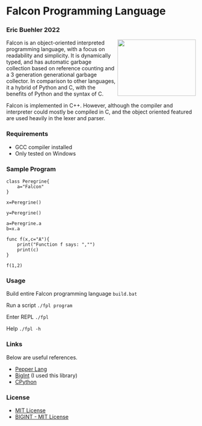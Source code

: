 # Falcon Programming Language
### Eric Buehler 2022 ###

<img src="https://github.com/EricLBuehler/Falcon-Programming-Language/blob/a18101360097063069c242e865a4595219c0f937/logo.jpg" width="208" height="150" align="right" />

Falcon is an object-oriented interpreted programming language, with a focus on readability and simplicity. It is dynamically typed, and has automatic garbage collection based on reference counting and a 3 generation generational garbage collector. In comparison to other languages, it a hybrid of Python and C, with the benefits of Python and the syntax of C.

Falcon is implemented in C++. However, although the compiler and interpreter could mostly be compiled in C, and the object oriented featured are used heavily in the lexer and parser.

### Requirements ###
- GCC compiler installed
- Only tested on Windows

### Sample Program ###
```
class Peregrine{
    a="Falcon"
}

x=Peregrine()

y=Peregrine()

a=Peregrine.a
b=x.a

func f(x,c="A"){
    print("Function f says: ","")
    print(c)
}

f(1,2)
```

### Usage ###
Build entire Falcon programming language
```build.bat```

Run a script
```./fpl program```

Enter REPL
```./fpl```

Help
```./fpl -h```

### Links ###
Below are useful references.
- <a href='https://github.com/dannyvankooten/pepper-lang'>Pepper Lang</a>
- <a href='https://github.com/faheel/BigInt'>BigInt</a> (I used this library)
- <a href='https://github.com/python/cpython'>CPython</a>

### License ###
- [MIT License](LICENSE)
- [BIGINT - MIT License](https://github.com/EricLBuehler/Falcon-Programming-Language/blob/main/object/BigInt.hpp)
